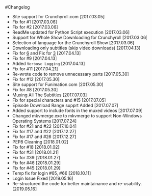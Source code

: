 #Changelog

- Site support for Crunchyroll.com [2017.03.05]
- Fix for #1 [2017.03.06]
- Fix for #2 [2017.03.06]
- ReadMe updated for Python Script execution [2017.03.06]
- Support for Whole Show Downloading for Crunchyroll [2017.03.06]
- Selection of language for the Crunchyroll Show [2017.03.06]
- Downloading only subtitles (skip video downloads) [2017.04.13]
- Fix for [6](https://github.com/Xonshiz/anime-dl/issues/6) and Fix for [3](https://github.com/Xonshiz/anime-dl/issues/3) [2017.04.13]
- Fix for #9 [2017.04.13]
- Added `Verbose Logging` [2017.04.13]
- Fix for #11 [2017.04.21]
- Re-wrote code to remove unnecessary parts [2017.05.30]
- Fix for #12 [2017.05.30]
- Site support for Funimation.com [2017.05.30]
- Fix for #8 [2017.05.30]
- Muxing All The Subtitles [2017.07.03]
- Fix for special characters and #15 [2017.07.05]
- Episode Download Range supprt Added [2017.07.07]
- Added support to include fonts in the muxed videos [2017.07.09]
- Changed mkvmerge.exe to mkvmerge to support Non-Windows Operating Systems [2017.07.24]
- Fix for #21 and #22 [2017.10.04]
- Fix for #17 and #22 [2017.12.27]
- Fix for #17 and #26 [2017.12.27]
- PEP8 Cleaning [2018.01.02]
- Fix for #18 [2018.01.02]
- Fix for #31 [2018.01.21]
- Fix for #39 [2018.01.27]
- Fix for #46 [2018.01.29]
- Fix for #45 [2018.01.29]
- Temp fix for login #65, #66 [2018.10.11]
- Login Issue Fixed [2019.05.16]
- Re-structured the code for better maintainance and re-usability. [2019.05.16]